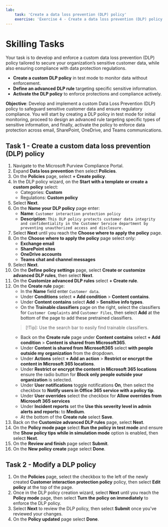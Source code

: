 ```yaml
---
lab:
    task: 'Create a data loss prevention (DLP) policy'
    exercise: 'Exercise 4 - Create a data loss prevention (DLP) policy'
---
```


# Skilling Tasks

Your task is to develop and enforce a custom data loss prevention (DLP) policy tailored to secure your organization’s sensitive customer data, while also ensuring compliance with data protection regulations.

- **Create a custom DLP policy** in test mode to monitor data without enforcement.
- **Define an advanced DLP rule** targeting specific sensitive information.
- **Activate the DLP policy** to enforce protections and compliance actively.

**Objective**: Develop and implement a custom Data Loss Prevention (DLP) policy to safeguard sensitive customer data and ensure regulatory compliance. You will start by creating a DLP policy in test mode for initial monitoring, proceed to design an advanced rule targeting specific types of sensitive information, and finally, activate the policy to enforce data protection across email, SharePoint, OneDrive, and Teams communications.

## Task 1 - Create a custom data loss prevention (DLP) policy

1. Navigate to the Microsoft Purview Compliance Portal.
1. Expand **Data loss prevention** then select **Policies**.
1. On the **Policies** page, select **+ Create policy**.
1. In the DLP policy wizard, on the **Start with a template or create a custom policy** select:
   - Categories: **Custom**
   - Regulations: **Custom policy**
1. Select **Next**.
1. On the **Name your DLP policy** page enter:
   - **Name**: `Customer interaction protection policy`
   - **Description**: `This DLP policy protects customer data integrity and confidentiality in the Customer Service department by preventing unauthorized access and disclosure.`
1. Select **Next** until you reach the **Choose where to apply the policy** page.
1. On the **Choose where to apply the policy** page select only:
   - **Exchange email**
   - **SharePoint sites**
   - **OneDrive accounts**
   - **Teams chat and channel messages**
1. Select **Next**.
1. On the **Define policy settings** page, select **Create or customize advanced DLP rules**, then select **Next**.
1. On the **Customize advanced DLP rules** select **+ Create rule**.
1. On the **Create rule** page:
   - In the **Name** field enter `Customer data`.
   - Under **Conditions** select **+ Add condition** > **Content contains**.
   - Under **Content contains** select **Add** > **Sensitive info types**.
   - On the **Trainable classifiers** page on the right, select the classifiers for `Customer Complaints` and `Customer Files`, then select **Add** at the bottom of the page to add these pretrained classifiers.
   > [!Tip]: Use the search bar to easily find trainable classifiers.
   - Back on the **Create rule** page under **Content contains** select **+ Add condition** > **Content is shared from Microsoft365**.
   - Under **Content is shared from Microsoft365** select **with people outside my organization** from the dropdown.
   - Under **Actions** select **+ Add an action** > **Restrict or encrypt the content in Microsoft 365 locations**.
   - Under **Restrict or encrypt the content in Microsoft 365 locations** ensure the radio button for **Block only people outside your organization** is selected.
   - Under **User notifications** toggle notifications **On**, then select the checkbox to **Notify users in Office 365 service with a policy tip**.
   - Under **User overrides** select the checkbox for **Allow overrides from Microsoft 365 services**
   - Under **Incident reports** set the **Use this severity level in admin alerts and reports:** to **Medium**.
   - At the  bottom of the **Create rule** select **Save**.
1. Back on the **Customize advanced DLP rules** page, select **Next**.
1. On the **Policy mode page** select **Run the policy in test mode** and ensure the **Show policy tips while in simulation mode** option is enabled, then select **Next**.
1. On the **Review and finish** page select **Submit**.
1. On the **New policy create** page select **Done**.

## Task 2 - Modify a DLP policy

1. On the **Policies** page, select the checkbox to the left of the newly created **Customer interaction protection policy** policy, then select **Edit policy** at the top of the page.
1. Once in the DLP policy creation wizard, select **Next** until you reach the **Policy mode** page, then select **Turn the policy on immediately** to enforce the DLP policy.
1. Select **Next** to review the DLP policy, then select **Submit** once you've reviewed your changes.
1. On the **Policy updated** page select **Done**.
